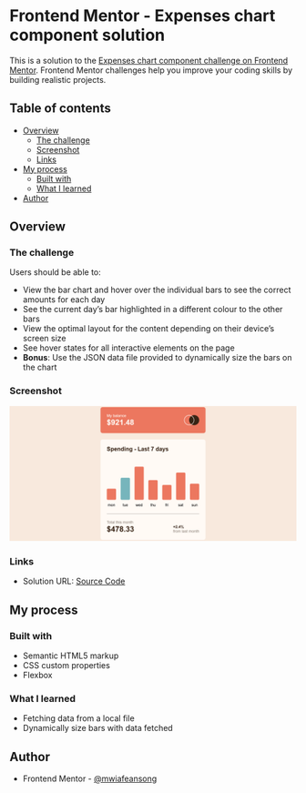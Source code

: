 # Frontend Mentor - Expenses chart component solution

This is a solution to the [Expenses chart component challenge on Frontend Mentor](https://www.frontendmentor.io/challenges/expenses-chart-component-e7yJBUdjwt). Frontend Mentor challenges help you improve your coding skills by building realistic projects.

## Table of contents

- [Overview](#overview)
  - [The challenge](#the-challenge)
  - [Screenshot](#screenshot)
  - [Links](#links)
- [My process](#my-process)
  - [Built with](#built-with)
  - [What I learned](#what-i-learned)
- [Author](#author)

## Overview

### The challenge

Users should be able to:

- View the bar chart and hover over the individual bars to see the correct amounts for each day
- See the current day’s bar highlighted in a different colour to the other bars
- View the optimal layout for the content depending on their device’s screen size
- See hover states for all interactive elements on the page
- **Bonus**: Use the JSON data file provided to dynamically size the bars on the chart

### Screenshot

![Desktop View](./images/desktop.png)

### Links

<!-- - Live Site URL: [View Site](https://mwiafeansong.github.io/FrontEnd-Projects/expenses-chart-component-main/index.html) -->

- Solution URL: [Source Code](https://github.com/mwiafeansong/FrontEnd-Projects/expenses-chart-component-main)

## My process

### Built with

- Semantic HTML5 markup
- CSS custom properties
- Flexbox

### What I learned

- Fetching data from a local file
- Dynamically size bars with data fetched

## Author

- Frontend Mentor - [@mwiafeansong](https://www.frontendmentor.io/profile/mwiafeansong)
